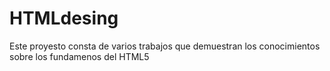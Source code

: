 # HTMLdesing
Este proyesto consta de varios trabajos que demuestran los conocimientos sobre los fundamenos del HTML5

